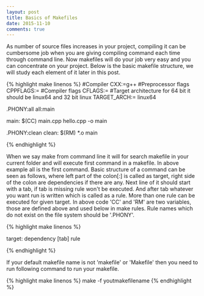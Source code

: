 ```yaml
---
layout: post
title: Basics of Makefiles
date: 2015-11-10
comments: true
---
```


As number of source files increases in your project, compiling it can be cumbersome job when you are giving compiling command each time through command line. Now makefiles will do your job very easy and you can concentrate on your project. Below is the basic makefile structure, we will study each element of it later in this post.

{% highlight make linenos %}
#Compiler
CXX:=g++
#Preprocessor flags
CPPFLAGS:=
#Compiler flags
CFLAGS:=
#Target architecture for 64 bit it should be linux64 and 32 bit linux
TARGET_ARCH:= linux64

.PHONY:all
all:main
	
main:
	$(CC) main.cpp hello.cpp -o main

.PHONY:clean
clean:
	$(RM) *.o main

{% endhighlight %}

When we say make from command line it will for search makefile in your current folder and will execute first command in a makefile. In above example all is the first command. Basic structure of a command can be seen as follows, where left part of the colon[:] is called as target, right side of the colon are dependencies if there are any. Next line of it should start with a tab, if tab is missing rule won't be executed. And after tab whatever you want run is written which is called as a rule. More than one rule can be executed for given target. In above code 'CC' and 'RM' are two variables, those are defined above and used below in make rules. Rule names which do not exist on the file system should be '.PHONY'.

{% highlight make linenos %}

target: dependency
[tab] rule

{% endhighlight %}

If your default makefile name is not 'makefile' or 'Makefile' then you need to run following command to run your makefile.

{% highlight make linenos %}
make -f youtmakefilename
{% endhighlight %}
